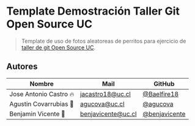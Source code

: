 # Template Demostración Taller Git Open Source UC

> Template de uso de fotos aleatoreas de perritos para ejercicio de [taller de git Open Source UC](https://github.com/open-source-uc/talleres).

## Autores

| Nombre | Mail | GitHub
| --- | --- | --- |
| Jose Antonio Castro 🔥 | jacastro18@uc.cl | [@Baelfire18](https://github.com/Baelfire18) |
| Agustin Covarrubias 🤡 | agucova@uc.cl | [@agucova](https://github.com/agucova) |
| Benjamin Vicente 🍊 | benjavicente@uc.cl | [@benjavicente](https://github.com/benjavicente ) |
